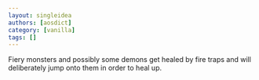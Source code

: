 ```yaml
---
layout: singleidea
authors: [aosdict]
category: [vanilla]
tags: []
---
```

Fiery monsters and possibly some demons get healed by fire traps and will deliberately jump onto them in order to heal up.
